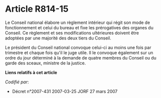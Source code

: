 # Article R814-15

Le Conseil national élabore un règlement intérieur qui régit son mode de fonctionnement et celui du bureau et fixe les
prérogatives des organes du Conseil. Ce règlement et ses modifications ultérieures doivent être adoptées par une majorité des
deux tiers du Conseil.

Le président du Conseil national convoque celui-ci au moins une fois par trimestre et chaque fois qu'il le juge utile. Il le
convoque également sur un ordre du jour déterminé à la demande de quatre membres du Conseil ou du garde des sceaux, ministre
de la justice.

**Liens relatifs à cet article**

_Codifié par_:

  - Décret n°2007-431 2007-03-25 JORF 27 mars 2007

